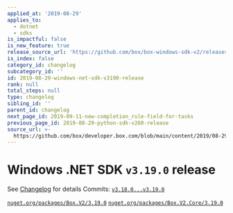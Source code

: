 ```yaml
---
applied_at: '2019-08-29'
applies_to:
  - dotnet
  - sdks
is_impactful: false
is_new_feature: true
release_source_url: 'https://github.com/box/box-windows-sdk-v2/releases/tag/v3.19.0'
is_index: false
category_id: changelog
subcategory_id: ''
id: 2019-08-29-windows-net-sdk-v3190-release
rank: null
total_steps: null
type: changelog
sibling_id: ''
parent_id: changelog
next_page_id: 2019-09-11-new-completion_rule-field-for-tasks
previous_page_id: 2019-08-29-python-sdk-v260-release
source_url: >-
  https://github.com/box/developer.box.com/blob/main/content/2019/08-29-windows-net-sdk-v3190-release.md
---
```

# Windows .NET SDK `v3.19.0` release

See [Changelog](https://github.com/box/box-windows-sdk-v2/blob/master/CHANGELOG.md#3190) for details
Commits: [`v3.18.0...v3.19.0`](https://github.com/box/box-windows-sdk-v2/compare/`v3.18.0...v3.19.0`)

[`nuget.org/packages/Box.V2/3.19.0`](https://www.nuget.org/packages/Box.V2/3.19.0)
[`nuget.org/packages/Box.V2.Core/3.19.0`](https://www.nuget.org/packages/Box.V2.Core/3.19.0)